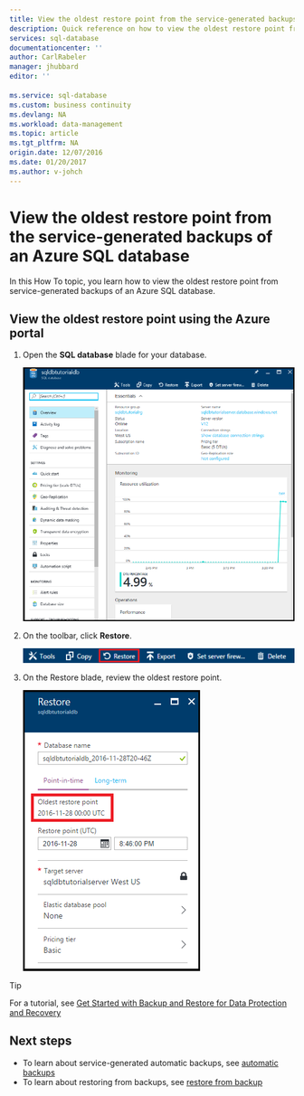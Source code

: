 ```yaml
---
title: View the oldest restore point from the service-generated backups of an Azure SQL database | Azure
description: Quick reference on how to view the oldest restore point from the service-generated backups of a database
services: sql-database
documentationcenter: ''
author: CarlRabeler
manager: jhubbard
editor: ''

ms.service: sql-database
ms.custom: business continuity
ms.devlang: NA
ms.workload: data-management
ms.topic: article
ms.tgt_pltfrm: NA
origin.date: 12/07/2016
ms.date: 01/20/2017
ms.author: v-johch
---
```


# View the oldest restore point from the service-generated backups of an Azure SQL database

In this How To topic, you learn how to view the oldest restore point from service-generated backups of an Azure SQL database.

## View the oldest restore point using the Azure portal

1. Open the **SQL database** blade for your database.

    ![new sample db blade](./media/sql-database-get-started/new-sample-db-blade.png)

2. On the toolbar, click **Restore**.

    ![restore toolbar](./media/sql-database-get-started-backup-recovery/restore-toolbar.png)

3. On the Restore blade, review the oldest restore point.

    ![oldest restore point](./media/sql-database-get-started-backup-recovery/oldest-restore-point.png)

> [!TIP]
> For a tutorial, see [Get Started with Backup and Restore for Data Protection and Recovery](./sql-database-get-started-backup-recovery.md)
>

## Next steps

- To learn about service-generated automatic backups, see [automatic backups](./sql-database-automated-backups.md)
- To learn about restoring from backups, see [restore from backup](./sql-database-recovery-using-backups.md)